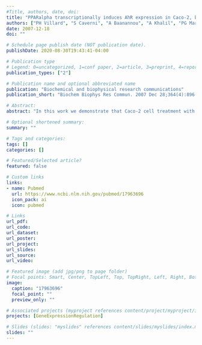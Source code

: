 ```yaml
---
#Title, authors, date, doi:
title: "PPARalpha transcriptionally induces AhR expression in Caco-2, but represses AhR pro-inflammatory effects."
authors: ["PH Villard", "S Caverni", "A Baanannou", "A Khalil", "PG Martin", "C Penel", "T Pineau", "E Seree", "Y Barra"]
date: 2007-12-18
doi: ""

# Schedule page publish date (NOT publication date).
publishDate: 2020-08-30T19:43:41-04:00

# Publication type
# Legend: 0=uncategorized, 1=conf paper, 2=article, 3=preprint, 4=report, 5=book, 6=book chapter, 7=thesis, 8=patent
publication_types: ["2"]

# Publication name and optional abbreviated name
publication: "Biochemical and biophysical research communications"
publication_short: "Biochem Biophys Res Commun. 2007 Dec 28;364(4):896-901."

# Abstract:
abstract: "In this work we demonstrate that Caco-2 cell treatment with WY-14643 (a potent PPARalpha agonist) causes an increase in AhR expression. Luciferase assays and directed mutagenesis experiments showed that induction mainly occurred at transcriptional level and involved a PPRE site located within the AhR promoter. These results were further confirmed by the use of PPARalpha knockout mice in which AhR induction by WY14643 was abrogated. In addition to CYP1 regulation, AhR has been described as being involved in inflammation, so we also studied the effect of AhR regulation by PPARalpha on the expression of some inflammation target genes. 3-Methylcholanthrene (a potent AhR agonist) increased the expression (mRNA) of the major inflammatory targets IL-1beta and MMP9. WY-14643 co-treatment abrogated the 3-methylcholanthrene pro-inflammatory effect. Hence the anti-inflammatory effect of PPARalpha overrides the pro-inflammatory effect of AhR."

# Optional shortened summary:
summary: ""

# Tags and categories:
tags: []
categories: []

# Featured/Selected article?
featured: false

# Custom links
links:
- name: Pubmed
  url: https://www.ncbi.nlm.nih.gov/pubmed/17963696
  icon_pack: ai
  icon: pubmed

# Links
url_pdf:
url_code:
url_dataset:
url_poster:
url_project:
url_slides:
url_source:
url_video:

# Featured image (add jpg/png to page folder)
# Focal points: Smart, Center, TopLeft, Top, TopRight, Left, Right, BottomLeft, Bottom, BottomRight
image: 
  caption: "17963696"
  focal_point: ""
  preview_only: ""

# Associated projects (myproject references content/project/myproject/index.md)
projects: [GeneExpressionRegulation]

# Slides (slides: "myslides" references content/slides/myslides/index.md)
slides: ""
---
```


